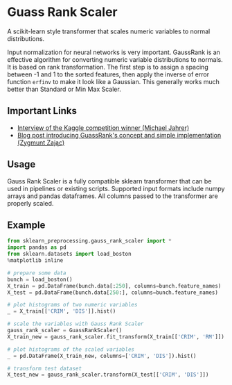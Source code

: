 # Guass Rank Scaler
  
A scikit-learn style transformer that scales numeric variables to normal distributions. 

Input normalization for neural networks is very important. GaussRank is an effective algorithm for converting numeric variable distributions to normals. It is based on rank transformation. The first step is to assign a spacing between -1 and 1 to the sorted features, then apply the inverse of error function `erfinv` to make it look like a Gaussian. This generally works much better than Standard or Min Max Scaler.
  
## Important Links
  
* [Interview of the Kaggle competition winner (Michael Jahrer)](https://www.kaggle.com/c/porto-seguro-safe-driver-prediction/discussion/44629#250927)  
* [Blog post introducing GuassRank's concept and simple implementation (Zygmunt Zając)](http://fastml.com/preparing-continuous-features-for-neural-networks-with-rankgauss)
  
## Usage

Gauss Rank Scaler is a fully compatible sklearn transformer that can be used in pipelines or existing scripts. Supported input formats include numpy arrays and pandas dataframes. All columns passed to the transformer are properly scaled.

## Example

```python
from sklearn_preprocessing.gauss_rank_scaler import *
import pandas as pd
from sklearn.datasets import load_boston
%matplotlib inline

# prepare some data
bunch = load_boston()
X_train = pd.DataFrame(bunch.data[:250], columns=bunch.feature_names)
X_test = pd.DataFrame(bunch.data[250:], columns=bunch.feature_names)

# plot histograms of two numeric variables
_ = X_train[['CRIM', 'DIS']].hist()

# scale the variables with Gauss Rank Scaler
gauss_rank_scaler = GuassRankScaler()
X_train_new = gauss_rank_scaler.fit_transform(X_train[['CRIM', 'RM']])

# plot histograms of the scaled variables
_ = pd.DataFrame(X_train_new, columns=['CRIM', 'DIS']).hist()

# transform test dataset
X_test_new = gauss_rank_scaler.transform(X_test[['CRIM', 'DIS']])
```
